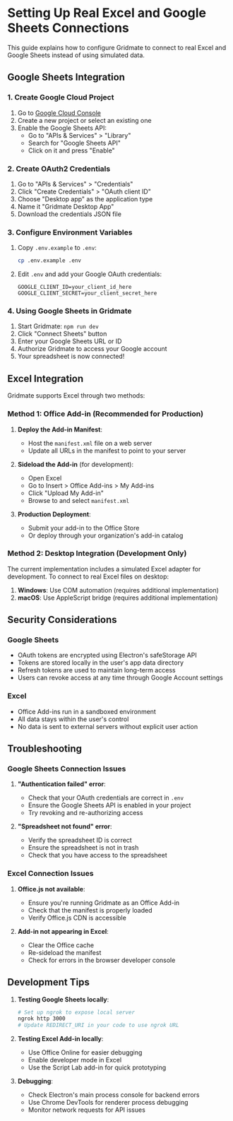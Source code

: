 # Setting Up Real Excel and Google Sheets Connections

This guide explains how to configure Gridmate to connect to real Excel and Google Sheets instead of using simulated data.

## Google Sheets Integration

### 1. Create Google Cloud Project

1. Go to [Google Cloud Console](https://console.cloud.google.com/)
2. Create a new project or select an existing one
3. Enable the Google Sheets API:
   - Go to "APIs & Services" > "Library"
   - Search for "Google Sheets API"
   - Click on it and press "Enable"

### 2. Create OAuth2 Credentials

1. Go to "APIs & Services" > "Credentials"
2. Click "Create Credentials" > "OAuth client ID"
3. Choose "Desktop app" as the application type
4. Name it "Gridmate Desktop App"
5. Download the credentials JSON file

### 3. Configure Environment Variables

1. Copy `.env.example` to `.env`:
   ```bash
   cp .env.example .env
   ```

2. Edit `.env` and add your Google OAuth credentials:
   ```
   GOOGLE_CLIENT_ID=your_client_id_here
   GOOGLE_CLIENT_SECRET=your_client_secret_here
   ```

### 4. Using Google Sheets in Gridmate

1. Start Gridmate: `npm run dev`
2. Click "Connect Sheets" button
3. Enter your Google Sheets URL or ID
4. Authorize Gridmate to access your Google account
5. Your spreadsheet is now connected!

## Excel Integration

Gridmate supports Excel through two methods:

### Method 1: Office Add-in (Recommended for Production)

1. **Deploy the Add-in Manifest**:
   - Host the `manifest.xml` file on a web server
   - Update all URLs in the manifest to point to your server

2. **Sideload the Add-in** (for development):
   - Open Excel
   - Go to Insert > Office Add-ins > My Add-ins
   - Click "Upload My Add-in"
   - Browse to and select `manifest.xml`

3. **Production Deployment**:
   - Submit your add-in to the Office Store
   - Or deploy through your organization's add-in catalog

### Method 2: Desktop Integration (Development Only)

The current implementation includes a simulated Excel adapter for development. To connect to real Excel files on desktop:

1. **Windows**: Use COM automation (requires additional implementation)
2. **macOS**: Use AppleScript bridge (requires additional implementation)

## Security Considerations

### Google Sheets

- OAuth tokens are encrypted using Electron's safeStorage API
- Tokens are stored locally in the user's app data directory
- Refresh tokens are used to maintain long-term access
- Users can revoke access at any time through Google Account settings

### Excel

- Office Add-ins run in a sandboxed environment
- All data stays within the user's control
- No data is sent to external servers without explicit user action

## Troubleshooting

### Google Sheets Connection Issues

1. **"Authentication failed" error**:
   - Check that your OAuth credentials are correct in `.env`
   - Ensure the Google Sheets API is enabled in your project
   - Try revoking and re-authorizing access

2. **"Spreadsheet not found" error**:
   - Verify the spreadsheet ID is correct
   - Ensure the spreadsheet is not in trash
   - Check that you have access to the spreadsheet

### Excel Connection Issues

1. **Office.js not available**:
   - Ensure you're running Gridmate as an Office Add-in
   - Check that the manifest is properly loaded
   - Verify Office.js CDN is accessible

2. **Add-in not appearing in Excel**:
   - Clear the Office cache
   - Re-sideload the manifest
   - Check for errors in the browser developer console

## Development Tips

1. **Testing Google Sheets locally**:
   ```bash
   # Set up ngrok to expose local server
   ngrok http 3000
   # Update REDIRECT_URI in your code to use ngrok URL
   ```

2. **Testing Excel Add-in locally**:
   - Use Office Online for easier debugging
   - Enable developer mode in Excel
   - Use the Script Lab add-in for quick prototyping

3. **Debugging**:
   - Check Electron's main process console for backend errors
   - Use Chrome DevTools for renderer process debugging
   - Monitor network requests for API issues